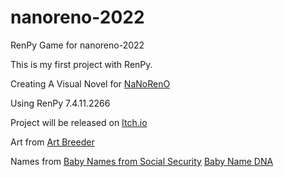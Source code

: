 # nanoreno-2022
RenPy Game for nanoreno-2022

This is my first project with RenPy.

Creating A Visual Novel for [NaNoRenO](https://itch.io/jam/nanoreno-2022)

Using RenPy 7.4.11.2266

Project will be released on [Itch.io](https://saoigames.itch.io/women-in-tech)

Art from [Art Breeder](artbreeder.com)

Names from [Baby Names from Social Security](https://www.ssa.gov/OACT/babynames/index.html)
[Baby Name DNA](https://nameberry.com/lists/category/international-names)